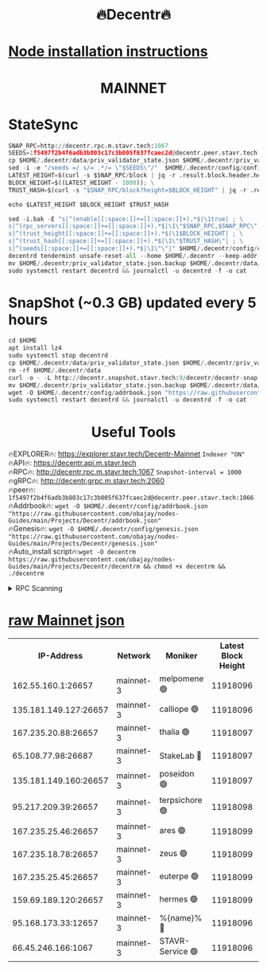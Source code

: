 <h1 align="center"> 🔥Decentr🔥</h1>

[Node installation instructions](https://github.com/obajay/nodes-Guides/tree/main/Projects/Decentr)
=
<h1 align="center"> MAINNET</h1>

# StateSync
```python
SNAP_RPC=http://decentr.rpc.m.stavr.tech:1067
SEEDS=1f5497f2b4f6adb3b803c17c3b005f637fcaec2d@decentr.peer.stavr.tech:1066
cp $HOME/.decentr/data/priv_validator_state.json $HOME/.decentr/priv_validator_state.json.backup
sed -i -e "/seeds =/ s/= .*/= \"$SEEDS\"/"  $HOME/.decentr/config/config.toml
LATEST_HEIGHT=$(curl -s $SNAP_RPC/block | jq -r .result.block.header.height); \
BLOCK_HEIGHT=$((LATEST_HEIGHT - 1000)); \
TRUST_HASH=$(curl -s "$SNAP_RPC/block?height=$BLOCK_HEIGHT" | jq -r .result.block_id.hash)

echo $LATEST_HEIGHT $BLOCK_HEIGHT $TRUST_HASH

sed -i.bak -E "s|^(enable[[:space:]]+=[[:space:]]+).*$|\1true| ; \
s|^(rpc_servers[[:space:]]+=[[:space:]]+).*$|\1\"$SNAP_RPC,$SNAP_RPC\"| ; \
s|^(trust_height[[:space:]]+=[[:space:]]+).*$|\1$BLOCK_HEIGHT| ; \
s|^(trust_hash[[:space:]]+=[[:space:]]+).*$|\1\"$TRUST_HASH\"| ; \
s|^(seeds[[:space:]]+=[[:space:]]+).*$|\1\"\"|" $HOME/.decentr/config/config.toml
decentrd tendermint unsafe-reset-all --home $HOME/.decentr --keep-addr-book
mv $HOME/.decentr/priv_validator_state.json.backup $HOME/.decentr/data/priv_validator_state.json
sudo systemctl restart decentrd && journalctl -u decentrd -f -o cat
```
# SnapShot (~0.3 GB) updated every 5 hours
```python
cd $HOME
apt install lz4
sudo systemctl stop decentrd
cp $HOME/.decentr/data/priv_validator_state.json $HOME/.decentr/priv_validator_state.json.backup
rm -rf $HOME/.decentr/data
curl -o - -L http://decentr.snapshot.stavr.tech:9/decentr/decentr-snap.tar.lz4 | lz4 -c -d - | tar -x -C $HOME/.decentr --strip-components 2
mv $HOME/.decentr/priv_validator_state.json.backup $HOME/.decentr/data/priv_validator_state.json
wget -O $HOME/.decentr/config/addrbook.json "https://raw.githubusercontent.com/obajay/nodes-Guides/main/Projects/Decentr/addrbook.json"
sudo systemctl restart decentrd && journalctl -u decentrd -f -o cat
```

 <h1 align="center"> Useful Tools</h1>

🔥EXPLORER🔥:     https://explorer.stavr.tech/Decentr-Mainnet        `Indexer "ON"` \
🔥API🔥:          https://decentr.api.m.stavr.tech \
🔥RPC🔥:          http://decentr.rpc.m.stavr.tech:1067              `Snapshot-interval = 1000` \
🔥gRPC🔥:         http://decentr.grpc.m.stavr.tech:2060 \
🔥peer🔥:         `1f5497f2b4f6adb3b803c17c3b005f637fcaec2d@decentr.peer.stavr.tech:1066` \
🔥Addrbook🔥:  `wget -O $HOME/.decentr/config/addrbook.json "https://raw.githubusercontent.com/obajay/nodes-Guides/main/Projects/Decentr/addrbook.json"` \
🔥Genesis🔥:  `wget -O $HOME/.decentr/config/genesis.json "https://raw.githubusercontent.com/obajay/nodes-Guides/main/Projects/Decentr/genesis.json"` \
🔥Auto_install script🔥:`wget -O decentrm https://raw.githubusercontent.com/obajay/nodes-Guides/main/Projects/Decentr/decentrm && chmod +x decentrm && ./decentrm`

<details>
<summary>RPC Scanning</summary>

<h2 align="center"> We scan nodes in real time every 4 hours. And we provide the final result of RPC endpoints.
We cannot influence the operation of these nodes in any way. </h2>


```python
If Voting Power is higher than 0 --> then the Node is a validator of the network and may be subject to attack and be a potential threat to the chain.
```
```python
We marked such validators with a red symbol
```

</details>

[raw Mainnet json](https://rpc-check.decentrm.stavr.tech/decentrm/rpc-decentrm-result.json)
=



<table><tr><th>IP-Address</th><th>Network</th><th>Moniker</th><th>Latest Block Height</th><th>Earliest Block Height</th><th>Catching Up</th><th>Tx Index</th><th>Voting Power</th><th>Scan Time</th></tr><tr><td>162.55.160.1:26657</td><td>mainnet-3</td><td>melpomene 🟢</td><td>11918096</td><td>1688950</td><td>False</td><td>on</td><td>0</td><td>2023-12-11T13:25:11.911682852UTC</td></tr><tr><td>135.181.149.127:26657</td><td>mainnet-3</td><td>calliope 🟢</td><td>11918096</td><td>1688950</td><td>False</td><td>on</td><td>0</td><td>2023-12-11T13:25:12.335286061UTC</td></tr><tr><td>167.235.20.88:26657</td><td>mainnet-3</td><td>thalia 🟢</td><td>11918097</td><td>1688950</td><td>False</td><td>on</td><td>0</td><td>2023-12-11T13:25:18.049567130UTC</td></tr><tr><td>65.108.77.98:26687</td><td>mainnet-3</td><td>StakeLab 🔴</td><td>11918097</td><td>1688950</td><td>False</td><td>on</td><td>5265056</td><td>2023-12-11T13:25:18.373366878UTC</td></tr><tr><td>135.181.149.160:26657</td><td>mainnet-3</td><td>poseidon 🟢</td><td>11918097</td><td>1688950</td><td>False</td><td>on</td><td>0</td><td>2023-12-11T13:25:21.078534154UTC</td></tr><tr><td>95.217.209.39:26657</td><td>mainnet-3</td><td>terpsichore 🟢</td><td>11918098</td><td>1688950</td><td>False</td><td>on</td><td>0</td><td>2023-12-11T13:25:25.541550911UTC</td></tr><tr><td>167.235.25.46:26657</td><td>mainnet-3</td><td>ares 🟢</td><td>11918099</td><td>1688950</td><td>False</td><td>on</td><td>0</td><td>2023-12-11T13:25:28.001831367UTC</td></tr><tr><td>167.235.18.78:26657</td><td>mainnet-3</td><td>zeus 🟢</td><td>11918099</td><td>1688950</td><td>False</td><td>on</td><td>0</td><td>2023-12-11T13:25:28.261154857UTC</td></tr><tr><td>167.235.25.45:26657</td><td>mainnet-3</td><td>euterpe 🟢</td><td>11918099</td><td>1688950</td><td>False</td><td>on</td><td>0</td><td>2023-12-11T13:25:30.542256275UTC</td></tr><tr><td>159.69.189.120:26657</td><td>mainnet-3</td><td>hermes 🟢</td><td>11918099</td><td>1688950</td><td>False</td><td>on</td><td>0</td><td>2023-12-11T13:25:30.828970362UTC</td></tr><tr><td>95.168.173.33:12657</td><td>mainnet-3</td><td>%{name}% 🔴</td><td>11918096</td><td>8964001</td><td>False</td><td>on</td><td>4161909</td><td>2023-12-11T13:25:13.522570535UTC</td></tr><tr><td>66.45.246.166:1067</td><td>mainnet-3</td><td>STAVR-Service 🟢</td><td>11918096</td><td>11915001</td><td>False</td><td>on</td><td>0</td><td>2023-12-11T13:25:12.918608403UTC</td></tr></table>